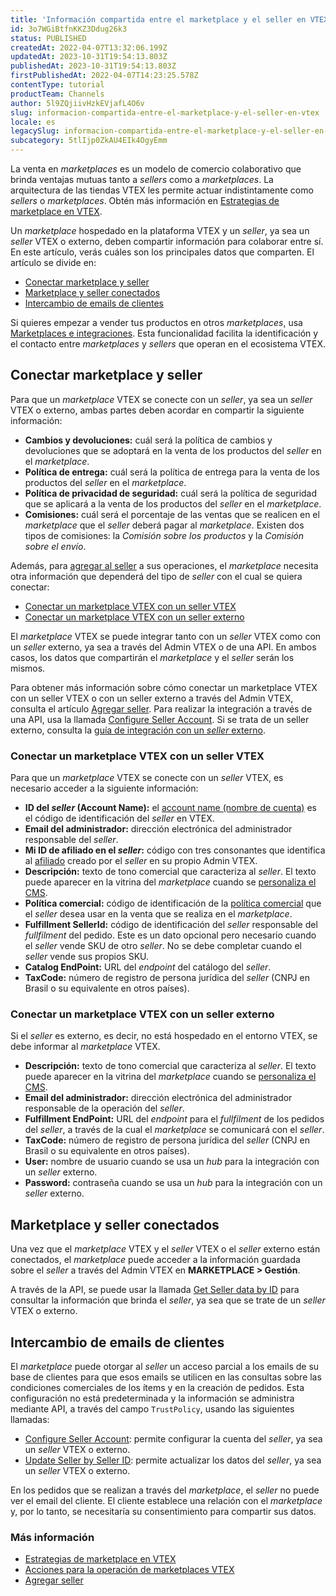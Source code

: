 ```yaml
---
title: 'Información compartida entre el marketplace y el seller en VTEX'
id: 3o7WGiBtfnKKZ3Ddug26k3
status: PUBLISHED
createdAt: 2022-04-07T13:32:06.199Z
updatedAt: 2023-10-31T19:54:13.803Z
publishedAt: 2023-10-31T19:54:13.803Z
firstPublishedAt: 2022-04-07T14:23:25.578Z
contentType: tutorial
productTeam: Channels
author: 5l9ZQjiivHzkEVjafL4O6v
slug: informacion-compartida-entre-el-marketplace-y-el-seller-en-vtex
locale: es
legacySlug: informacion-compartida-entre-el-marketplace-y-el-seller-en-vtex
subcategory: 5tlIjp0ZkAU4EIk4OgyEmm
---
```


La venta en _marketplaces_ es un modelo de comercio colaborativo que brinda ventajas mutuas tanto a _sellers_ como a _marketplaces_. La arquitectura de las tiendas VTEX les permite actuar indistintamente como _sellers_ o _marketplaces_. Obtén más información en [Estrategias de marketplace en VTEX](https://help.vtex.com/es/tutorial/estrategias-de-marketplace-na-vtex--tutorials_402).

Un _marketplace_ hospedado en la plataforma VTEX y un _seller_, ya sea un _seller_ VTEX o externo, deben compartir información para colaborar entre sí. En este artículo, verás cuáles son los principales datos que comparten. El artículo se divide en:

- [Conectar marketplace y seller](#conectar-marketplace-y-seller) 
- [Marketplace y seller conectados](#marketplace-y-seller-conectados)
- [Intercambio de emails de clientes](#intercambio-de-emails-de-clientes)

<div class = "alert alert-info">
Si quieres empezar a vender tus productos en otros <i>marketplaces</i>, usa <a href="https://help.vtex.com/es/tutorial/encontre-marketplaces-e-sellers-no-ecossistema-vtex--2bzC7tXlVgLEEjxo4ixcAM">Marketplaces e integraciones</a>. Esta funcionalidad facilita la identificación y el contacto entre <i>marketplaces</i> y <i>sellers</i> que operan en el ecosistema VTEX.
</div>

## Conectar marketplace y seller

Para que un _marketplace_ VTEX se conecte con un _seller_, ya sea un _seller_ VTEX o externo, ambas partes deben acordar en compartir la siguiente información:

- **Cambios y devoluciones:** cuál será la política de cambios y devoluciones que se adoptará en la venta de los productos del _seller_ en el _marketplace_.
- **Política de entrega:** cuál será la política de entrega para la venta de los productos del _seller_ en el _marketplace_.
- **Política de privacidad de seguridad:** cuál será la política de seguridad que se aplicará a la venta de los productos del _seller_ en el _marketplace_.
- **Comisiones:** cuál será el porcentaje de las ventas que se realicen en el _marketplace_ que el _seller_ deberá pagar al _marketplace_. Existen dos tipos de comisiones: la _Comisión sobre los productos_ y la _Comisión sobre el envío_.

Además, para [agregar al seller](https://help.vtex.com/es/tutorial/configurando-seller/) a sus operaciones, el _marketplace_ necesita otra información que dependerá del tipo de _seller_ con el cual se quiera conectar:

- [Conectar un marketplace VTEX con un seller VTEX](#conectar-un-marketplace-vtex-con-un-seller-vtex)
- [Conectar un marketplace VTEX con un seller externo](#conectar-un-marketplace-vtex-con-un-seller-externo)

El _marketplace_ VTEX se puede integrar tanto con un _seller_ VTEX como con un _seller_ externo, ya sea a través del Admin VTEX o de una API. En ambos casos, los datos que compartirán el _marketplace_ y el _seller_ serán los mismos.

<div class = "alert alert-info">
Para obtener más información sobre cómo conectar un marketplace VTEX con un seller VTEX o con un seller externo a través del Admin VTEX, consulta el artículo <a href="https://help.vtex.com/es/tutorial/configurando-seller">Agregar seller</a>. Para realizar la integración a través de una API, usa la llamada <a href="https://developers.vtex.com/docs/api-reference/marketplace-apis#post-/seller-register/pvt/sellers">Configure Seller Account</a>. Si se trata de un seller externo, consulta la <a href="https://developers.vtex.com/vtex-rest-api/docs/external-seller-integration-guide">guía de integración con un <i>seller</i> externo</a>.
</div>

### Conectar un marketplace VTEX con un seller VTEX

Para que un _marketplace_ VTEX se conecte con un _seller_ VTEX, es necesario acceder a la siguiente información:

- **ID del _seller_ (Account Name):** el [account name (nombre de cuenta)](https://help.vtex.com/es/tutorial/o-que-e-account-name--i0mIGLcg3QyEy8OCicEoC) es el código de identificación del _seller_ en VTEX.
- **Email del administrador:** dirección electrónica del administrador responsable del _seller_.
- **Mi ID de afiliado en el _seller_:** código con tres consonantes que identifica al [afiliado](https://help.vtex.com/es/tutorial/o-que-e-afiliado--4bN3e1YarSEammk2yOeMc0) creado por el _seller_ en su propio Admin VTEX. 
- **Descripción:** texto de tono comercial que caracteriza al _seller_. El texto puede aparecer en la vitrina del _marketplace_ cuando se [personaliza el CMS](https://help.vtex.com/es/tutorial/list-of-controls-for-templates--tutorials_563).
- **Política comercial:** código de identificación de la [política comercial](https://help.vtex.com/es/tutorial/como-funciona-uma-politica-comercial--6Xef8PZiFm40kg2STrMkMV) que el _seller_ desea usar en la venta que se realiza en el _marketplace_.
- **Fulfillment SellerId:** código de identificación del _seller_ responsable del _fullfilment_ del pedido. Este es un dato opcional pero necesario cuando el _seller_ vende SKU de otro _seller_. No se debe completar cuando el _seller_ vende sus propios SKU.
- **Catalog EndPoint:** URL del _endpoint_ del catálogo del _seller_.
- **TaxCode:** número de registro de persona jurídica del _seller_ (CNPJ en Brasil o su equivalente en otros países).

### Conectar un marketplace VTEX con un seller externo

Si el _seller_ es externo, es decir, no está hospedado en el entorno VTEX, se debe informar al _marketplace_ VTEX.

- **Descripción:** texto de tono comercial que caracteriza al _seller_. El texto puede aparecer en la vitrina del _marketplace_ cuando se [personaliza el CMS](https://help.vtex.com/es/tutorial/list-of-controls-for-templates--tutorials_563).
- **Email del administrador:** dirección electrónica del administrador responsable de la operación del _seller_.
- **Fulfillment EndPoint:** URL del _endpoint_ para el _fullfilment_ de los pedidos del _seller_, a través de la cual el _marketplace_ se comunicará con el _seller_.
- **TaxCode:** número de registro de persona jurídica del _seller_ (CNPJ en Brasil o su equivalente en otros países).
- **User:** nombre de usuario cuando se usa un _hub_ para la integración con un _seller_ externo.
- **Password:** contraseña cuando se usa un _hub_ para la integración con un _seller_ externo.

## Marketplace y seller conectados

Una vez que el _marketplace_ VTEX y el _seller_ VTEX o el _seller_ externo están conectados,  el _marketplace_ puede acceder a la información guardada sobre el _seller_ a través del Admin VTEX en **MARKETPLACE > Gestión**.

A través de la API, se puede usar la llamada [Get Seller data by ID](https://developers.vtex.com/docs/api-reference/marketplace-apis#get-/seller-register/pvt/sellers/-sellerId-) para consultar la información que brinda el _seller_, ya sea que se trate de un _seller_ VTEX o externo.

## Intercambio de emails de clientes

El _marketplace_ puede otorgar al _seller_ un acceso parcial a los emails de su base de clientes para que esos emails se utilicen en las consultas sobre las condiciones comerciales de los ítems y en la creación de pedidos. Esta configuración no está predeterminada y la información se administra mediante API, a través del campo `TrustPolicy`, usando las siguientes llamadas:

- [Configure Seller Account](https://developers.vtex.com/docs/api-reference/marketplace-apis#post-/seller-register/pvt/sellers): permite configurar la cuenta del _seller_, ya sea un _seller_ VTEX o externo.
- [Update Seller by Seller ID](https://developers.vtex.com/docs/api-reference/marketplace-apis#patch-/seller-register/pvt/sellers/-sellerId-): permite actualizar los datos del _seller_, ya sea un _seller_ VTEX o externo.

<div class = "alert alert-info">
En los pedidos que se realizan a través del <i>marketplace</i>, el <i>seller</i> no puede ver el email del cliente. El cliente establece una relación con el <i>marketplace</i> y, por lo tanto, se necesitaría su consentimiento para compartir sus datos.
</div>

### Más información

- [Estrategias de marketplace en VTEX](https://help.vtex.com/es/tutorial/estrategias-de-marketplace-na-vtex--tutorials_402)
- [Acciones para la operación de marketplaces VTEX](https://help.vtex.com/es/tutorial/acoes-para-a-operacao-de-marketplaces-vtex--2SdIflvwywiOqCpczKCfev)
- [Agregar seller](https://help.vtex.com/es/tutorial/configurando-seller/)
